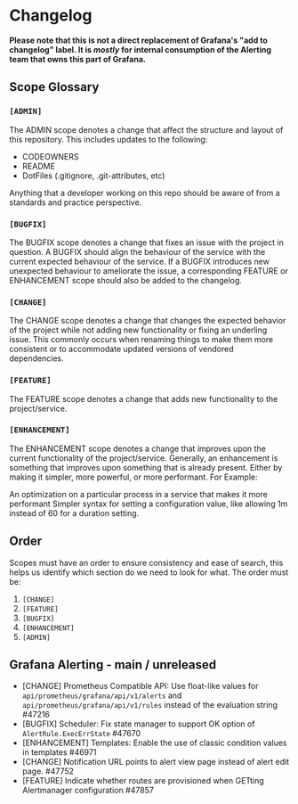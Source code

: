 # Changelog

**Please note that this is not a direct replacement of Grafana's "add to changelog" label. It is _mostly_ for internal consumption of the Alerting team that owns this part of Grafana.**

## Scope Glossary

### `[ADMIN]`
The ADMIN scope denotes a change that affect the structure and layout of this repository. This includes updates to the following:

- CODEOWNERS
- README
- DotFiles (.gitignore, .git-attributes, etc)

Anything that a developer working on this repo should be aware of from a standards and practice perspective.

### `[BUGFIX]`

The BUGFIX scope denotes a change that fixes an issue with the project in question. A BUGFIX should align the behaviour of the service with the current expected behaviour of the service. If a BUGFIX introduces new unexpected behaviour to ameliorate the issue, a corresponding FEATURE or ENHANCEMENT scope should also be added to the changelog.

### `[CHANGE]`

The CHANGE scope denotes a change that changes the expected behavior of the project while not adding new functionality or fixing an underling issue. This commonly occurs when renaming things to make them more consistent or to accommodate updated versions of vendored dependencies.

### `[FEATURE]`

The FEATURE scope denotes a change that adds new functionality to the project/service.

### `[ENHANCEMENT]`

The ENHANCEMENT scope denotes a change that improves upon the current functionality of the project/service. Generally, an enhancement is something that improves upon something that is already present. Either by making it simpler, more powerful, or more performant. For Example:

An optimization on a particular process in a service that makes it more performant
Simpler syntax for setting a configuration value, like allowing 1m instead of 60 for a duration setting.

## Order

Scopes must have an order to ensure consistency and ease of search, this helps us identify which section do we need to look for what. The order must be:

1. `[CHANGE]`
2. `[FEATURE]`
3. `[BUGFIX]`
4. `[ENHANCEMENT]`
5. `[ADMIN]`


## Grafana Alerting - main / unreleased

- [CHANGE] Prometheus Compatible API: Use float-like values for `api/prometheus/grafana/api/v1/alerts` and `api/prometheus/grafana/api/v1/rules` instead of the evaluation string #47216
- [BUGFIX] Scheduler: Fix state manager to support OK option of `AlertRule.ExecErrState` #47670 
- [ENHANCEMENT] Templates: Enable the use of classic condition values in templates #46971
- [CHANGE] Notification URL points to alert view page instead of alert edit page. #47752
- [FEATURE]  Indicate whether routes are provisioned when GETting Alertmanager configuration #47857
